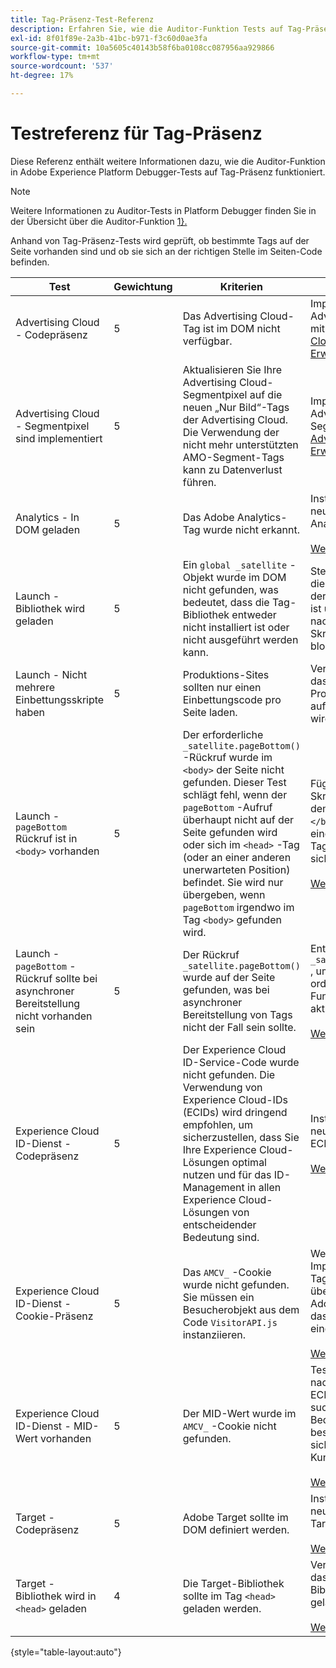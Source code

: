 ```yaml
---
title: Tag-Präsenz-Test-Referenz
description: Erfahren Sie, wie die Auditor-Funktion Tests auf Tag-Präsenz in Adobe Experience Platform Debugger durchführt.
exl-id: 8f01f89e-2a3b-41bc-b971-f3c60d0ae3fa
source-git-commit: 10a5605c40143b58f6ba0108cc087956aa929866
workflow-type: tm+mt
source-wordcount: '537'
ht-degree: 17%

---
```


# Testreferenz für Tag-Präsenz

Diese Referenz enthält weitere Informationen dazu, wie die Auditor-Funktion in Adobe Experience Platform Debugger-Tests auf Tag-Präsenz funktioniert.

>[!NOTE]
>
>Weitere Informationen zu Auditor-Tests in Platform Debugger finden Sie in der Übersicht über die Auditor-Funktion [1}.](./overview.md)

Anhand von Tag-Präsenz-Tests wird geprüft, ob bestimmte Tags auf der Seite vorhanden sind und ob sie sich an der richtigen Stelle im Seiten-Code befinden.

| Test | Gewichtung | Kriterien | Empfehlung |
| --- | --- | --- | --- |
| Advertising Cloud - Codepräsenz | 5 | Das Advertising Cloud-Tag ist im DOM nicht verfügbar. | Implementieren Sie das Advertising Cloud-Tag mit der [Advertising Cloud-Tag-Erweiterung](../../destinations/catalog/advertising/adobe-advertising-cloud.md). |
| Advertising Cloud - Segmentpixel sind implementiert | 5 | Aktualisieren Sie Ihre Advertising Cloud-Segmentpixel auf die neuen „Nur Bild“-Tags der Advertising Cloud. Die Verwendung der nicht mehr unterstützten AMO-Segment-Tags kann zu Datenverlust führen. | Implementieren Sie das Advertising Cloud-Segmentpixel mit der [Advertising Cloud-Tag-Erweiterung](../../destinations/catalog/advertising/adobe-advertising-cloud.md). |
| Analytics - In DOM geladen | 5 | Das Adobe Analytics-Tag wurde nicht erkannt. | Installieren Sie die neueste Version von Analytics. <br><br>[Weitere Informationen](https://experienceleague.adobe.com/docs/analytics/implementation/home.html?lang=de) |
| Launch - Bibliothek wird geladen | 5 | Ein `global _satellite` -Objekt wurde im DOM nicht gefunden, was bedeutet, dass die Tag-Bibliothek entweder nicht installiert ist oder nicht ausgeführt werden kann. | Stellen Sie sicher, dass die Tag-Bibliothek auf der Seite implementiert ist und nicht von nachfolgenden Skriptaktivitäten blockiert wird. |
| Launch - Nicht mehrere Einbettungsskripte haben | 5 | Produktions-Sites sollten nur einen Einbettungscode pro Seite laden. | Vergewissern Sie sich, dass nur die Produktionsbibliothek auf der Seite geladen wird. |
| Launch - `pageBottom` Rückruf ist in `<body>` vorhanden | 5 | Der erforderliche `_satellite.pageBottom()` -Rückruf wurde im `<body>` der Seite nicht gefunden. Dieser Test schlägt fehl, wenn der `pageBottom` -Aufruf überhaupt nicht auf der Seite gefunden wird oder sich im `<head>` -Tag (oder an einer anderen unerwarteten Position) befindet. Sie wird nur übergeben, wenn `pageBottom` irgendwo im Tag `<body>` gefunden wird. | Fügen Sie das Inline-Skript unmittelbar vor dem schließenden `</body>` -Tag hinzu, um eine ordnungsgemäße Tag-Funktionalität sicherzustellen.<br><br>[Weitere Informationen](../../tags/ui/client-side/asynchronous-deployment.md) |
| Launch - `pageBottom` -Rückruf sollte bei asynchroner Bereitstellung nicht vorhanden sein | 5 | Der Rückruf `_satellite.pageBottom()` wurde auf der Seite gefunden, was bei asynchroner Bereitstellung von Tags nicht der Fall sein sollte. | Entfernen Sie das Skript `_satellite.pageBottom()` , um die ordnungsgemäße Funktion der Tags zu aktivieren. <br><br>[Weitere Informationen](../../tags/ui/client-side/asynchronous-deployment.md) |
| Experience Cloud ID-Dienst - Codepräsenz | 5 | Der Experience Cloud ID-Service-Code wurde nicht gefunden. Die Verwendung von Experience Cloud-IDs (ECIDs) wird dringend empfohlen, um sicherzustellen, dass Sie Ihre Experience Cloud-Lösungen optimal nutzen und für das ID-Management in allen Experience Cloud-Lösungen von entscheidender Bedeutung sind. | Installieren Sie die neueste Version von ECID.<br><br>[Weitere Informationen](https://experienceleague.adobe.com/docs/id-service/using/intro/overview.html?lang=de) |
| Experience Cloud ID-Dienst - Cookie-Präsenz | 5 | Das `AMCV_` -Cookie wurde nicht gefunden. Sie müssen ein Besucherobjekt aus dem Code `VisitorAPI.js` instanziieren. | Wenn es sich um eine Implementierung von Tags handelt, überprüfen Sie, ob die AdobeOrg-ID richtig in das ECID-Tool eingegeben wurde. <br><br>[Weitere Informationen](https://experienceleague.adobe.com/docs/id-service/using/intro/cookies.html) |
| Experience Cloud ID-Dienst - MID-Wert vorhanden | 5 | Der MID-Wert wurde im `AMCV_` -Cookie nicht gefunden. | Testen Sie erneut, um nach einer beliebigen ECID-API-Latenz zu suchen. Wenn die Bedingung weiterhin besteht, wenden Sie sich an die Adobe-Kundenunterstützung. <br><br>[Weitere Informationen](https://experienceleague.adobe.com/docs/id-service/using/intro/cookies.html) |
| Target - Codepräsenz | 5 | Adobe Target sollte im DOM definiert werden. | Installieren Sie die neueste Version von Target (at.js). <br><br>[Weitere Informationen](https://experienceleague.adobe.com/docs/target/using/implement-target/implementing-target.html) |
| Target - Bibliothek wird in `<head>` geladen | 4 | Die Target-Bibliothek sollte im Tag `<head>` geladen werden. | Vergewissern Sie sich, dass die Target-Bibliothek im Tag `<head>` geladen wird. <br><br>[Weitere Informationen](https://experienceleague.adobe.com/docs/target/using/implement-target/implementing-target.html) |

{style="table-layout:auto"}
